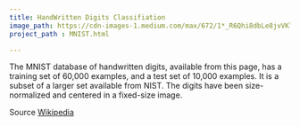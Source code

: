 ```yaml
---
title: HandWritten Digits Classifiation
image_path: https://cdn-images-1.medium.com/max/672/1*_R6Qhi8dbLe8jvVKlGdHYw.png
project_path : MNIST.html

---
```

The MNIST database of handwritten digits, available from this page, has a training set of 60,000 examples, and a test set of 10,000 examples. It is a subset of a larger set available from NIST. The digits have been size-normalized and centered in a fixed-size image.


Source [Wikipedia](https://en.wikipedia.org/wiki/Afghan_biscuit)